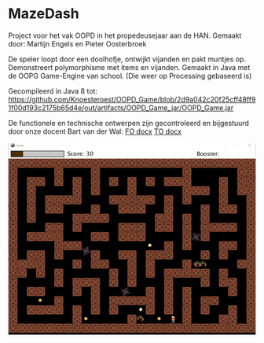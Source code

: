 # MazeDash
Project voor het vak OOPD in het propedeusejaar aan de HAN.
Gemaakt door: Martijn Engels en Pieter Oosterbroek

De speler loopt door een doolhofje, ontwijkt vijanden en pakt muntjes op.
Demonstreert polymorphisme met items en vijanden.
Gemaakt in Java met de OOPG Game-Engine van school. (Die weer op Processing gebaseerd is)

Gecompileerd in Java 8 tot:
https://github.com/Knoesteroest/OOPD_Game/blob/2d9a042c20f25cff48ff91f00d193c2175b65d4e/out/artifacts/OOPD_Game_jar/OOPD_Game.jar

De functionele en technische ontwerpen zijn gecontroleerd en bijgestuurd door onze docent Bart van der Wal:
[FO docx](https://github.com/Knoesteroest/OOPD_Game/blob/fe3cce4d033a6aa1ae633ee399adda54338d26be/FO-mazeDash%20versie2.docx)
[TO docx](https://github.com/Knoesteroest/OOPD_Game/blob/fe3cce4d033a6aa1ae633ee399adda54338d26be/TO_mazedash.docx)

![Screenshot MazeDash](https://github.com/Knoesteroest/OOPD_Game/blob/079df212616505b30c6608597a4845c4ef22a048/screenshot.png)
